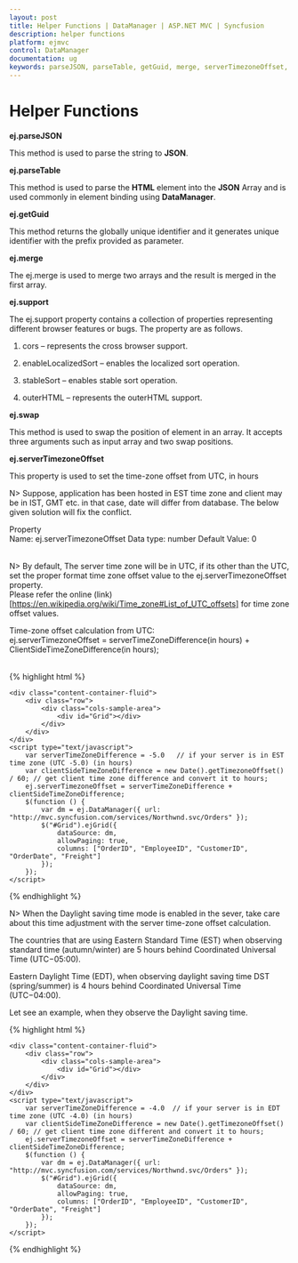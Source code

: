 ```yaml
---
layout: post
title: Helper Functions | DataManager | ASP.NET MVC | Syncfusion
description: helper functions
platform: ejmvc
control: DataManager
documentation: ug
keywords: parseJSON, parseTable, getGuid, merge, serverTimezoneOffset, swap
---
```


# Helper Functions

**ej.parseJSON**

This method is used to parse the string to **JSON**. 

**ej.parseTable**

This method is used to parse the **HTML** element into the **JSON** Array and is used commonly in element binding using **DataManager**.

**ej.getGuid**

This method returns the globally unique identifier and it generates unique identifier with the prefix provided as parameter.

**ej.merge**

The ej.merge is used to merge two arrays and the result is merged in the first array. 

**ej.support**

The ej.support property contains a collection of properties representing different browser features or bugs. The property are as follows.

1. cors – represents the cross browser support.

2. enableLocalizedSort – enables the localized sort operation.

3. stableSort – enables stable sort operation.

4. outerHTML – represents the outerHTML support.

**ej.swap**

This method is used to swap the position of element in an array. It accepts three arguments such as input array and two swap positions.

**ej.serverTimezoneOffset**

This property is used to set the time-zone offset from UTC, in hours

N> Suppose, application has been hosted in EST time zone and client may be in IST, GMT etc. in that case, date will differ from database. The below given solution will fix the conflict. 

<table>
    <tr> 
        Property <br>
        Name: ej.serverTimezoneOffset 
        Data type: number
        Default Value: 0 
    </tr>
</table>

N> By default, The server time zone will be in UTC, if its other than the UTC, set the proper format time zone offset value to the ej.serverTimezoneOffset property. <BR>
Please refer the online (link)[https://en.wikipedia.org/wiki/Time_zone#List_of_UTC_offsets] for time zone offset values.

<table>
    <tr>
        Time-zone offset calculation from UTC: <br>
        ej.serverTimezoneOffset = serverTimeZoneDifference(in hours) + ClientSideTimeZoneDifference(in hours); 
    </tr>
</table>

{% highlight html %}

    <div class="content-container-fluid">
        <div class="row">
            <div class="cols-sample-area">
                <div id="Grid"></div>
            </div>
        </div>
    </div>
    <script type="text/javascript">
        var serverTimeZoneDifference = -5.0   // if your server is in EST time zone (UTC -5.0) (in hours)
        var clientSideTimeZoneDifference = new Date().getTimezoneOffset() / 60; // get client time zone difference and convert it to hours;
        ej.serverTimezoneOffset = serverTimeZoneDifference + clientSideTimeZoneDifference;
        $(function () {
            var dm = ej.DataManager({ url: "http://mvc.syncfusion.com/services/Northwnd.svc/Orders" });
            $("#Grid").ejGrid({
                dataSource: dm,
                allowPaging: true,
                columns: ["OrderID", "EmployeeID", "CustomerID", "OrderDate", "Freight"]
            });
        });
    </script>

{% endhighlight %}

N> When the Daylight saving time mode is enabled in the sever, take care about this time adjustment with the server time-zone offset calculation.

The countries that are using Eastern Standard Time (EST) when observing standard time (autumn/winter) are 5 hours behind Coordinated Universal Time (UTC−05:00).

Eastern Daylight Time (EDT), when observing daylight saving time DST (spring/summer) is 4 hours behind Coordinated Universal Time (UTC−04:00).

Let see an example, when they observe the Daylight saving time.

{% highlight html %}

    <div class="content-container-fluid">
        <div class="row">
            <div class="cols-sample-area">
                <div id="Grid"></div>
            </div>
        </div>
    </div>
    <script type="text/javascript">
        var serverTimeZoneDifference = -4.0  // if your server is in EDT time zone (UTC -4.0) (in hours)
        var clientSideTimeZoneDifference = new Date().getTimezoneOffset() / 60; // get client time zone different and convert it to hours;
        ej.serverTimezoneOffset = serverTimeZoneDifference + clientSideTimeZoneDifference;
        $(function () {
            var dm = ej.DataManager({ url: "http://mvc.syncfusion.com/services/Northwnd.svc/Orders" });
            $("#Grid").ejGrid({
                dataSource: dm,
                allowPaging: true,
                columns: ["OrderID", "EmployeeID", "CustomerID", "OrderDate", "Freight"]
            });
        });
    </script>

{% endhighlight %}